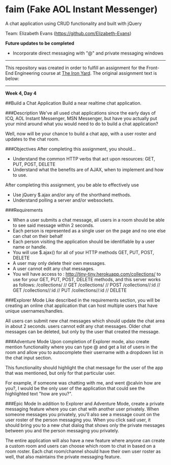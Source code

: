 # faim (Fake AOL Instant Messenger)
A chat application using CRUD functionality and built with jQuery


Team:
Elizabeth Evans (https://github.com/Elizabeth-Evans)

**Future updates to be completed**
* Incorporate direct messaging with "@" and private messaging windows

----------------------------------

This repository was created in order to fulfill an assignment for the Front-End Engineering course at [The Iron Yard](https://www.theironyard.com/locations/charleston.html "The Iron Yard"). The original assignment text is below:

----------------------------------

**Week 4, Day 4**

##Build a Chat Application
Build a near realtime chat application.

###Description
We've all used chat applications since the early days of ICQ, AOL Instant Messenger, MSN Messenger, but have you actually put your mind around what you would need to do to build a chat application?

Well, now will be your chance to build a chat app, with a user roster and updates to the chat room.

###Objectives
After completing this assignment, you should…

* Understand the common HTTP verbs that act upon resources: GET, PUT, POST, DELETE
* Understand what the benefits are of AJAX, when to implement and how to use.

After completing this assignment, you be able to effectively use

* Use jQuery $.ajax and/or any of the shorthand methods.
* Understand polling a server and/or websockets.

###Requirements
* When a user submits a chat message, all users in a room should be able to see said message within 2 seconds.
* Each person is represented as a single user on the page and no one else can chat on their behalf
* Each person visiting the application should be identifiable by a user name or handle.
* You will use $.ajax() for all of your HTTP methods GET, PUT, POST, DELETE
* A user may only delete their own messages.
* A user cannot edit any chat messages.
* You will have access to : http://tiny-tiny.herokuapp.com/collections/<collectionName> to use for your GET, PUT, POST, DELETE methods, and this server works as follows:
/collections/<collectionName>     // GET
/collections/<collectionName>     // POST
/collections/<collectionName>/:id // GET
/collections/<collectionName>/:id // PUT
/collections/<collectionName>/:id // DELETE

###Explorer Mode
Like described in the requirements section, you will be creating an online chat application that can host multiple users that have unique usernames/handles.

All users can submit new chat messages which should update the chat area in about 2 seconds. users cannot edit any chat messages. Older chat messages can be deleted, but only by the user that created the message.

###Adventure Mode
Upon completion of Explorer mode, also create mention functionality where you can type @ and get a list of users in the room and allow you to autocomplete their username with a dropdown list in the chat input section.

This functionality should highlight the chat message for the user of the app that was mentioned, but only for that particular user.

For example, if someone was chatting with me, and went @calvin how are you?, I would be the only user of the application that could see the highlighted text "how are you?".

###Epic Mode
In addition to Explorer and Adventure Mode, create a private messaging feature where you can chat with another user privately. When someone messages you privately, you'll also see a message count on the user roster of the person messaging you. When you click said user, it should bring you to a new chat dialog that shows only the private messages between you and the person messaging you privately.

The entire application will also have a new feature where anyone can create a custom room and users can choose which room to chat in based on a room roster. Each chat room/channel should have their own user roster as well, that also maintains the private messaging feature.

